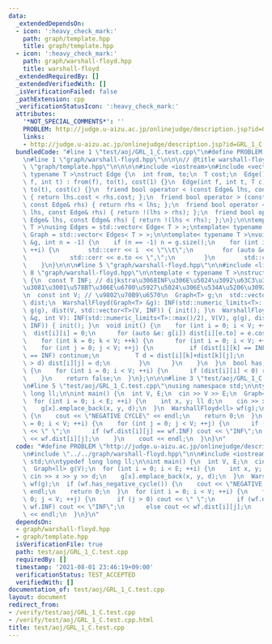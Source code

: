 ```yaml
---
data:
  _extendedDependsOn:
  - icon: ':heavy_check_mark:'
    path: graph/template.hpp
    title: graph/template.hpp
  - icon: ':heavy_check_mark:'
    path: graph/warshall-floyd.hpp
    title: warshall-floyd
  _extendedRequiredBy: []
  _extendedVerifiedWith: []
  _isVerificationFailed: false
  _pathExtension: cpp
  _verificationStatusIcon: ':heavy_check_mark:'
  attributes:
    '*NOT_SPECIAL_COMMENTS*': ''
    PROBLEM: http://judge.u-aizu.ac.jp/onlinejudge/description.jsp?id=GRL_1_C
    links:
    - http://judge.u-aizu.ac.jp/onlinejudge/description.jsp?id=GRL_1_C
  bundledCode: "#line 1 \"test/aoj/GRL_1_C.test.cpp\"\n#define PROBLEM \"http://judge.u-aizu.ac.jp/onlinejudge/description.jsp?id=GRL_1_C\"\
    \n#line 1 \"graph/warshall-floyd.hpp\"\n\n\n// @title warshall-floyd\n#line 1\
    \ \"graph/template.hpp\"\n\n\n\n#include <iostream>\n#include <vector>\n\ntemplate<\
    \ typename T >\nstruct Edge {\n  int from, to;\n  T cost;\n  Edge() {}\n  Edge(int\
    \ f, int t) : from(f), to(t), cost(1) {}\n  Edge(int f, int t, T c) : from(f),\
    \ to(t), cost(c) {}\n  friend bool operator < (const Edge& lhs, const Edge& rhs)\
    \ { return lhs.cost < rhs.cost; };\n  friend bool operator > (const Edge& lhs,\
    \ const Edge& rhs) { return rhs < lhs; };\n  friend bool operator <= (const Edge&\
    \ lhs, const Edge& rhs) { return !(lhs > rhs); };\n  friend bool operator >= (const\
    \ Edge& lhs, const Edge& rhs) { return !(lhs < rhs); };\n};\n\ntemplate< typename\
    \ T >\nusing Edges = std::vector< Edge< T > >;\ntemplate< typename T >\nusing\
    \ Graph = std::vector< Edges< T > >;\n\ntemplate< typename T >\nvoid debug(Graph<T>\
    \ &g, int n = -1) {\n    if (n == -1) n = g.size();\n    for (int i = 0; i < n;\
    \ ++i) {\n        std::cerr << i  << \"\\t\";\n        for (auto &e: g[i]) {\n\
    \            std::cerr << e.to << \",\";\n        }\n        std::cerr << std::endl;\n\
    \    }\n}\n\n\n#line 5 \"graph/warshall-floyd.hpp\"\n\n#include <limits>\n#line\
    \ 8 \"graph/warshall-floyd.hpp\"\n\ntemplate < typename T >\nstruct WarshallFloyd\
    \ {\n  const T INF; // dijkstra\u3068INF\u306E\u5024\u3092\u63C3\u3048\u308B\u305F\
    \u3081\u3001\u578BT\u306E\u6700\u5927\u5024\u306E\u534A\u5206\u3092\u4F7F\u3046\
    \n  const int V; // \u9802\u70B9\u6570\n  Graph<T> g;\n  std::vector<std::vector<T>>\
    \ dist;\n  WarshallFloyd(Graph<T> &g): INF(std::numeric_limits<T>::max()/2), V(g.size()),\
    \ g(g), dist(V, std::vector<T>(V, INF)) { init(); }\n  WarshallFloyd(Graph<T>\
    \ &g, int V): INF(std::numeric_limits<T>::max()/2), V(V), g(g), dist(V, std::vector<T>(V,\
    \ INF)) { init(); }\n  void init() {\n    for (int i = 0; i < V; ++i) {\n    \
    \  dist[i][i] = 0;\n      for (auto &e: g[i]) dist[i][e.to] = e.cost;\n    }\n\
    \    for (int k = 0; k < V; ++k) {\n      for (int i = 0; i < V; ++i) {\n    \
    \    for (int j = 0; j < V; ++j) {\n          if (dist[i][k] == INF || dist[k][j]\
    \ == INF) continue;\n          T d = dist[i][k]+dist[k][j];\n          if (dist[i][j]\
    \ > d) dist[i][j] = d;\n        }\n      }\n    }\n  }\n  bool has_negative_cycle()\
    \ {\n    for (int i = 0; i < V; ++i) {\n      if (dist[i][i] < 0) return true;\n\
    \    }\n    return false;\n  }\n};\n\n\n#line 3 \"test/aoj/GRL_1_C.test.cpp\"\n\
    \n#line 5 \"test/aoj/GRL_1_C.test.cpp\"\nusing namespace std;\n\ntypedef long\
    \ long ll;\n\nint main() {\n  int V, E;\n  cin >> V >> E;\n  Graph<ll> g(V);\n\
    \  for (int i = 0; i < E; ++i) {\n    int x, y; ll d;\n    cin >> x >> y >> d;\n\
    \    g[x].emplace_back(x, y, d);\n  }\n  WarshallFloyd<ll> wf(g);\n  if (wf.has_negative_cycle())\
    \ {\n    cout << \"NEGATIVE CYCLE\" << endl;\n    return 0;\n  }\n  for (int i\
    \ = 0; i < V; ++i) {\n    for (int j = 0; j < V; ++j) {\n      if (j > 0) cout\
    \ << \" \";\n      if (wf.dist[i][j] == wf.INF) cout << \"INF\";\n      else cout\
    \ << wf.dist[i][j];\n    }\n    cout << endl;\n  }\n}\n"
  code: "#define PROBLEM \"http://judge.u-aizu.ac.jp/onlinejudge/description.jsp?id=GRL_1_C\"\
    \n#include \"../../graph/warshall-floyd.hpp\"\n\n#include <iostream>\nusing namespace\
    \ std;\n\ntypedef long long ll;\n\nint main() {\n  int V, E;\n  cin >> V >> E;\n\
    \  Graph<ll> g(V);\n  for (int i = 0; i < E; ++i) {\n    int x, y; ll d;\n   \
    \ cin >> x >> y >> d;\n    g[x].emplace_back(x, y, d);\n  }\n  WarshallFloyd<ll>\
    \ wf(g);\n  if (wf.has_negative_cycle()) {\n    cout << \"NEGATIVE CYCLE\" <<\
    \ endl;\n    return 0;\n  }\n  for (int i = 0; i < V; ++i) {\n    for (int j =\
    \ 0; j < V; ++j) {\n      if (j > 0) cout << \" \";\n      if (wf.dist[i][j] ==\
    \ wf.INF) cout << \"INF\";\n      else cout << wf.dist[i][j];\n    }\n    cout\
    \ << endl;\n  }\n}\n"
  dependsOn:
  - graph/warshall-floyd.hpp
  - graph/template.hpp
  isVerificationFile: true
  path: test/aoj/GRL_1_C.test.cpp
  requiredBy: []
  timestamp: '2021-08-01 23:46:19+09:00'
  verificationStatus: TEST_ACCEPTED
  verifiedWith: []
documentation_of: test/aoj/GRL_1_C.test.cpp
layout: document
redirect_from:
- /verify/test/aoj/GRL_1_C.test.cpp
- /verify/test/aoj/GRL_1_C.test.cpp.html
title: test/aoj/GRL_1_C.test.cpp
---
```

